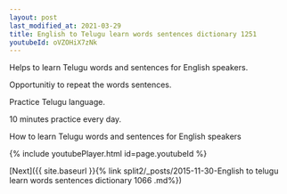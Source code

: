 ```yaml
---
layout: post
last_modified_at: 2021-03-29
title: English to Telugu learn words sentences dictionary 1251 
youtubeId: oVZOHiX7zNk
---
```

 
 
Helps to learn Telugu words and sentences for English speakers.

Opportunitiy to repeat the words sentences. 

Practice Telugu language. 
 
10 minutes practice every day. 
 
How to learn Telugu words and sentences for English speakers 
 
{% include youtubePlayer.html id=page.youtubeId %}
 
 
[Next]({{ site.baseurl }}{% link  split2/_posts/2015-11-30-English to telugu learn words sentences dictionary 1066 .md%})
 
